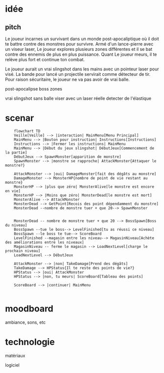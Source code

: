 # idée 

## pitch

Le joueur incarnes un survivant dans un monde post-apocaliptique où il doit te battre contre des monstres pour survivre. Armé d'un lance-pierre avec un viseur laser, Le joueur explores plusieurs zones différentes et il se bat contre des ennemis de plus en plus puissance. Quant Le joueur meurs, il te relève plus fort et continue ton combat. 

Le joueur aurait un vrai slingshot dans les mains avec un pointeur laser pour visé. La bande pour lancé un projectile servirait comme détecteur de tir. Pour raison sécuritaire, le joueur ne va pas avoir de vrai balle.




post-apocalipse
boss
zones

vrai slingshot sans balle
viser avec un laser réelle
detecter de l'élastique




# scenar

```mermaid
	flowchart TD
	Veille[Veille] --> |interaction| MainMenu[Menu Principal]
	MainMenu --> |Bouton pour instruction| Instructions[Instructions]
	Instructions --> |Fermer les instructions| MainMenu
	MainMenu --> |Début du jeux slingshot| DébutJeux[Commencement de la partie]
	DébutJeux --> SpawnMonster[apparition de monstre]
	SpawnMonster --> |monstre se rapproche| AttackMonster{Attaquer le monstre?}

	AttackMonster --> |oui| DamageMonster[fait des dégâts au monstre]
	DamageMonster --> MonsterHP{nombre de point de vie restant au monstre}
	MonsterHP --> |plus que zéro| MonsterAlive[le monstre est encore en vie]
	MonsterHP --> |Moins que zéro| MonsterDead[le monstre est mort]
	MonsterAlive --> AttackMonster
	MonsterDead --> GetPoint[Recois des point dépendamment du monstre]
	MonsterDead --nombre de monstre tuer + que 20--> SpawnMonster


	MonsterDead -- nombre de monstre tuer + que 20 --> BossSpawn[Boss du niveau]
	BossSpawn --tue le boss--> LevelFinished[tu as réussi ce niveau]
	BossSpawn --le boss te tue--> ScoreBoard
	LevelFinished --magasin entre les niveau--> MagasinNiveau[Achète des améliorations entre les niveaux]
	MagasinNiveau -- ferme le magasin --> LoadNextLevel[charge le prochain niveau]
	LoadNextLevel --> DébutJeux

	AttackMonster --> |non| TakeDamage[Prend des dégâts]
	TakeDamage --> HPStatus{Il te reste des points de vie?}
	HPStatus --> |oui| AttackMonster
	HPStatus --> |non, tu meurs| ScoreBoard[Tableau des points]

	ScoreBoard --> |continuer| MainMenu
	

```


# moodboard

ambiance, sons, etc

# technologie
	
matériaux

logiciel
